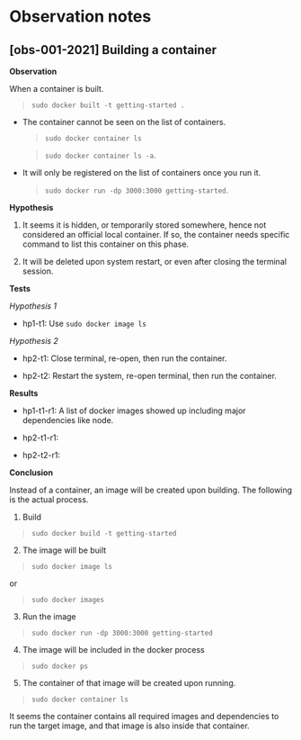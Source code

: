 # Observation notes

## [obs-001-2021] Building a container

**Observation**

When a container is built.
> `sudo docker built -t getting-started .`

* The container cannot be seen on the list of containers. 
    > `sudo docker container ls` 

    > `sudo docker container ls -a`.

* It will only be registered on the list of containers once you run it. 
    > `sudo docker run -dp 3000:3000 getting-started`.

**Hypothesis**

1. It seems it is hidden, or temporarily stored somewhere, hence not considered an official local container. If so, the container needs specific command to list this container on this phase.

2. It will be deleted upon system restart, or even after closing the terminal session.

**Tests**

*Hypothesis 1*

* hp1-t1: Use `sudo docker image ls`

*Hypothesis 2*

* hp2-t1: Close terminal, re-open, then run the container.

* hp2-t2: Restart the system, re-open terminal, then run the container.

**Results**

* hp1-t1-r1: A list of docker images showed up including major dependencies like node.

* hp2-t1-r1:

* hp2-t2-r1:

**Conclusion**

Instead of a container, an image will be created upon building. The following is the actual process.

1. Build 
> `sudo docker build -t getting-started`

2. The image will be built

> `sudo docker image ls`

or 

> `sudo docker images`

3. Run the image

> `sudo docker run -dp 3000:3000 getting-started`

4. The image will be included in the docker process

> `sudo docker ps`

5. The container of that image will be created upon running.

> `sudo docker container ls`


It seems the container contains all required images and dependencies to run the target image, and that image is also inside that container.
